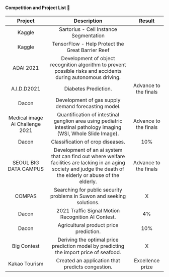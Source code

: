 #### Competition and Project List 📝

|             Project             |                                                                             Description                                                                            |         Result        |
|:-------------------------------:|:------------------------------------------------------------------------------------------------------------------------------------------------------------------:|:---------------------:|
| Kaggle                       |   Sartorius - Cell Instance Segmentation                                                    |                       |
| Kaggle                       |   TensorFlow - Help Protect the Great Barrier Reef                                                   |                       |
| ADAI 2021                       | Development of object recognition algorithm to prevent possible risks and accidents during autonomous driving.                                                     |                       |
| A.I.D.D2021                     | Diabetes Prediction.                                                                                                                                                | Advance to the finals |
| Dacon                           | Development of gas supply demand forecasting model.                                                                                                                 |                      |
| Medical image Ai Challenge 2021 | Quantification of intestinal ganglion area using pediatric intestinal pathology imaging (WSI, Whole Slide Image).                                                  | Advance to the finals |
| Dacon                           | Classification of crop diseases.                                                                                                                                   | 10%                   |
| SEOUL BIG DATA CAMPUS           | Development of an ai system that can find out where welfare facilities are lacking in an aging society and judge the death of the elderly or abuse of the elderly. | Advance to the finals                    |
| COMPAS                          | Searching for public security problems in Suwon and seeking solutions.                                                                                              | X                     |
| Dacon                           | 2021 Traffic Signal Motion Recognition AI Contest.                                                                                                                  | 4%                    |
| Dacon                           | Agricultural product price prediction.                                                                                                                              | 10%                   |
| Big Contest                     | Deriving the optimal price prediction model by predicting the import price of seafood.                                                                              | X                     |
| Kakao Tourism                   | Created an application that predicts congestion.                                                                                                                  | Excellence prize      |
